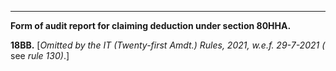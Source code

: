 ****

**Form of audit report for claiming deduction under section 80HHA.**

**18BB.** [_Omitted by the IT (Twenty-first Amdt.) Rules, 2021, w.e.f. 29-7-2021 (_ see _rule 130)_.]